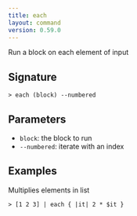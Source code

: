 ```yaml
---
title: each
layout: command
version: 0.59.0
---
```


Run a block on each element of input

## Signature

```> each (block) --numbered```

## Parameters

 -  `block`: the block to run
 -  `--numbered`: iterate with an index

## Examples

Multiplies elements in list
```shell
> [1 2 3] | each { |it| 2 * $it }
```

